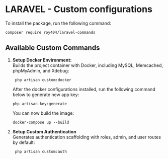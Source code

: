# LARAVEL - Custom configurations

To install the package, run the following command:
```
composer require roy404/laravel-commands
```

## Available Custom Commands

1. **Setup Docker Environment:** <br>
    Builds the project container with Docker, including MySQL, Memcached, phpMyAdmin, and Xdebug:
    
   ```shell
    php artisan custom:docker
    ```

   After the docker configurations installed, run the following command below to generate new app key:
   ```shell
   php artisan key:generate
   ```

   You can now build the image:
   ```shell
   docker-compose up --build
   ```

3. **Setup Custom Authentication** <br>
   Generates authentication scaffolding with roles, admin, and user routes by default:

   ```shell
    php artisan custom:auth
    ```

